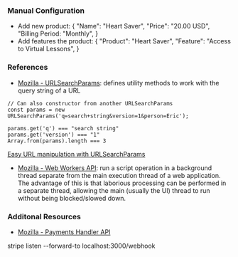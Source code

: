 
### Manual Configuration
- Add new product: {
    "Name": "Heart Saver",
    "Price": "20.00 USD",
    "Billing Period: "Monthly",
}
- Add features the product: {
    "Product": "Heart Saver",
    "Feature": "Access to Virtual Lessons",
}

### References
- [Mozilla - URLSearchParams](https://developer.mozilla.org/en-US/docs/Web/API/URLSearchParams): defines utility methods to work with the query string of a URL
```
// Can also constructor from another URLSearchParams
const params = new URLSearchParams('q=search+string&version=1&person=Eric');

params.get('q') === "search string"
params.get('version') === "1"
Array.from(params).length === 3
```
[Easy URL manipulation with URLSearchParams ](https://developer.chrome.com/blog/urlsearchparams#urlsearchparams_api)
- [Mozilla - Web Workers API](https://developer.mozilla.org/en-US/docs/Web/API/Web_Workers_API):  run a script operation in a background thread separate from the main execution thread of a web application. The advantage of this is that laborious processing can be performed in a separate thread, allowing the main (usually the UI) thread to run without being blocked/slowed down.

### Additonal Resources
- [Mozilla - Payments Handler API](https://developer.mozilla.org/en-US/docs/Web/API/Payment_Handler_API)

stripe listen --forward-to localhost:3000/webhook
